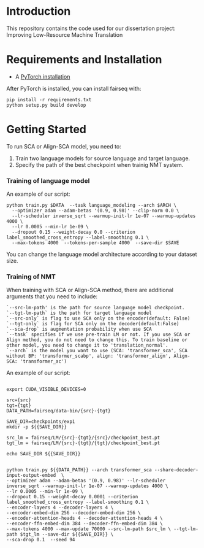 # Introduction
This repository contains the code used for our dissertation project: Improving Low-Resource Machine Translation

# Requirements and Installation
* A [PyTorch installation](http://pytorch.org/)

After PyTorch is installed, you can install fairseq with:
```
pip install -r requirements.txt
python setup.py build develop
```

# Getting Started
To run SCA or Align-SCA model, you need to:
1. Train two language models for source language and target language.
2. Specify the path of the best checkpoint when trainig NMT system.

### Training of language model
An example of our script:
```
python train.py $DATA  --task language_modeling --arch $ARCH \
  --optimizer adam --adam-betas '(0.9, 0.98)' --clip-norm 0.0 \
  --lr-scheduler inverse_sqrt --warmup-init-lr 1e-07 --warmup-updates 4000 \
  --lr 0.0005 --min-lr 1e-09 \
  --dropout 0.15 --weight-decay 0.0 --criterion label_smoothed_cross_entropy --label-smoothing 0.1 \
  --max-tokens 4000  --tokens-per-sample 4000  --save-dir $SAVE 
```

You can change the language model architecture according to your dataset size.

### Training of NMT
When training with SCA or Align-SCA method, there are additional arguments that you need to include:
```
`--src-lm-path' is the path for source language model checkpoint.
`--tgt-lm-path` is the path for target language model
`--src-only` is flag to use SCA only on the encoder(default: False)
`--tgt-only` is flag for SCA only on the decoder(default:False)
`--sca-drop` is augmentation probability when use SCA
`--task` specifies if we use pre-train LM or not. If you use SCA or Align method, you do not need to change this. To train baseline or other model, you need to change it to 'translation_normal'.
`--arch` is the model you want to use (SCA: 'transformer_sca', SCA without BP: 'transformer_scabp', align: 'transformer_align', Align-SCA: 'transformer_ac')
```


An example of our script:
```

export CUDA_VISIBLE_DEVICES=0

src={src}
tgt={tgt}
DATA_PATH=fairseq/data-bin/{src}-{tgt}

SAVE_DIR=checkpoints/exp1
mkdir -p ${{SAVE_DIR}}

src_lm = fairseq/LM/{src}-{tgt}/{src}/checkpoint_best.pt
tgt_lm = fairseq/LM/{src}-{tgt}/{tgt}/checkpoint_best.pt

echo SAVE_DIR ${{SAVE_DIR}}


python train.py ${{DATA_PATH}} --arch transformer_sca --share-decoder-input-output-embed  \
--optimizer adam --adam-betas '(0.9, 0.98)' --lr-scheduler inverse_sqrt --warmup-init-lr 1e-07 --warmup-updates 4000 \
--lr 0.0005 --min-lr 1e-09 \
--dropout 0.15 --weight-decay 0.0001 --criterion label_smoothed_cross_entropy --label-smoothing 0.1 \
--encoder-layers 4 --decoder-layers 4 \
--encoder-embed-dim 256 --decoder-embed-dim 256 \
--encoder-attention-heads 4 --decoder-attention-heads 4 \
--encoder-ffn-embed-dim 384 --decoder-ffn-embed-dim 384 \
--max-tokens 4000 --max-update 70000 --src-lm-path $src_lm \ --tgt-lm-path $tgt_lm --save-dir ${{SAVE_DIR}} \
--sca-drop 0.1  --seed 94 
```

